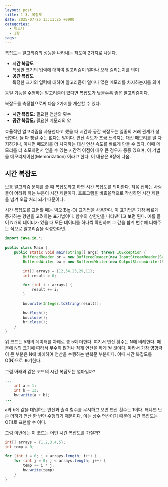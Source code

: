 ```yaml
---
layout: post
title: 1-3. 복잡도
date: 2025-07-25 13:11:25 +0900
categories:
  - 이코다
  - 1장
tags:
---
```

복잡도는 알고리즘의 성능을 나타내는 척도며 2가지로 나뉜다.

- **시간 복잡도**<br>특정한 크기의 입력에 대하여 일고리즘이 얼마나 오래 걸리는지를 의미
- **공간 복잡도**<br>특정한 크기의 입력에 대하여 알고리즘이 얼마나 많은 메모리를 차지하는지를 의미

동일 기능을 수행하는 알고리즘이 있다면 복잡도가 낮을수록 좋은 알고리즘이다.

복잡도를 측정함으로써 다음 2가지를 계산할 수 있다.

- **시간 복잡도:** 필요한 연산의 횟수
- **공간 복잡도:** 필요한 메모리의 양

효율적인 알고리즘을 사용한다고 했을 때 시간과 공간 복잡도는 일종의 거래 관계가 성립한다. 둘 다 챙길 수는 없다는 말이다. 연산 속도가 조금 느려지는 대신 메모리를 덜 차지하거나, 아니면 메모리를 더 차지하는 대신 연산 속도를 빠르게 만들 수 있다. 이때 메모리를 더 소모하면서 얻을 수 있는 시간적 이점이 매우 큰 경우가 종종 있으며, 이 기법을 메모리제이션(Memorization) 이라고 한다, 이 내용은 8장에 나옴.

## 시간 복잡도
보통 알고리즘 문제를 풀 때 복잡도라고 하면 시간 복잡도를 의미한다. 처음 접하는 사람들이 어려워 하는 부분이 시간 제한이다. 프로그램을 비효율적으로 작성하면 시간 제한을 넘겨 오답 처리 되기 때문이다. 

시간 복잡도를 표현할 때는 빅오(Big-O) 표기법을 사용한다. 이 표기법은 가장 빠르게 증가하는 항만을 고려하는 표기법이다. 함수의 상한만을 나타낸다고 보면 된다. 예를 들어 N개의 데이터가 있을 때 모든 데이터를 하나씩 확인하며 그 값을 합계 변수에 더해주는 식으로 알고리즘을 작성한다면...

```java
import java.io.*;  
  
public class Main {  
    public static void main(String[] args) throws IOException {  
        BufferedReader br = new BufferedReader(new InputStreamReader(System.in));  
        BufferedWriter bw = new BufferedWriter(new OutputStreamWriter(System.out));  
  
        int[] arrays = {12,54,23,29,11};  
        int result = 0;  
  
        for (int i : arrays) {  
            result += i;  
        }  
  
        bw.write(Integer.toString(result));  
  
        bw.flush();  
        bw.close();  
        br.close();  
    }  
}
```

위 코드는 5개의 데이터를 차례로 총 5회 더한다. 여기서 연산 횟수는 N에 비례한다. 때문에 N의 크기에 따라서 무수히 많거나 적게 연산을 하게 될 것이다. 따라서 가장 영향력이 큰 부분은 N에 비례하여 연산을 수행하는 반복문 부분이다. 이때 시간 복잡도를 O(N)으로 표기한다.

그럼 아래와 같은 코드의 시간 복잡도는 얼마일까?

```java
...
	int a = 1;
	int b = 13;
	bw.write(a + b);
...
```

a와 b에 값을 대입하는 연산과 출력 함수를 무시하고 보면 연산 횟수는 1이다. 왜냐면 단순 더하기 연산 한 번만 수행되기 때문이다. 이는 상수 연산이기 때문에 시간 복잡도는 O(1)로 표현할 수 이다.

그럼 이번에는 이 코드는 어떤 시간 복잡도를 가질까?

```java
int[] arrays = {1,2,3,4,5};
int temp = 0;

for (int i = 0; i < arrays.length; i++) {
	for (int j = 0; j < arrays.length; j++) {
		temp += i * j;
		bw.write(temp)
	}
}
```

